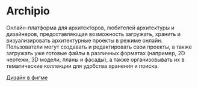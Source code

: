 # Archipio

Онлайн-платформа для архитекторов, любителей архитектуры и дизайнеров, предоставляющая
возможность загружать, хранить и визуализировать архитектурные проекты в режиме онлайн.
Пользователи могут создавать и редактировать свои проекты, а также загружать уже готовые файлы
в различных форматах (например, 2D чертежи, 3D модели, планы и фасады), а также организовывать
их в тематические коллекции для удобства хранения и поиска.

[Дизайн в фигме](https://www.figma.com/file/0FnYHgsarp6KkhmHAoXCSx/Archipio?type=design&node-id=0%3A1&mode=design&t=D4LqwG7v0iviUMc1-1)
